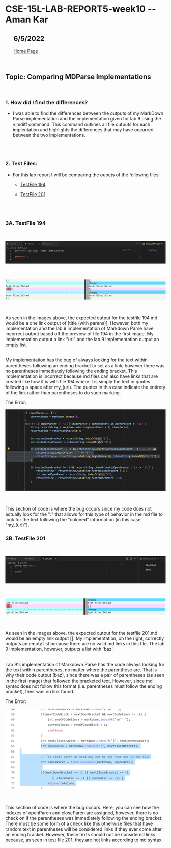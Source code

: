 # CSE-15L-LAB-REPORT5-week10 -- Aman Kar

## &emsp; 6/5/2022


&emsp; &nbsp; [Home Page](index.md)

<br>

## __Topic: Comparing MDParse Implementations__


<br>

### 1. How did I find the differences?

* I was able to find the differences between the outputs of my MarkDown Parse implementation and the implementation given for lab 9 using the vimdiff command. This command outlines all file outputs for each implentation and highlights the differences that may have occurred between the two implementations. 

<br>
<br>

### 2. Test Files:
* For this lab report I will be comparing the ouputs of the following files: <br>

   - [TestFile 194](https://github.com/nidhidhamnani/markdown-parser/blob/main/test-files/194.md) <br>

   - [TestFile 201](https://github.com/nidhidhamnani/markdown-parser/blob/main/test-files/201.md) <br>


<br>
<br>

### 3A. TestFile 194
<br>

![Image](testfile194.png)

<br>

![Image](vimdif194.png)

<br>

As seen in the images above, the expected output for the testfile 194.md would be a one link output of [title (with parens)]. However, both my implementation and the lab 9 implementation of Markdown Parse have incorrect output based off the preview of file 194 in the first image. My implementation output a link "url" and the lab 9 implementation output an empty list. 

<br>
My implementation has the bug of always looking for the text within parentheses following an ending bracket to set as a link, however there was no parentheses immediately following the ending bracket. This implementation is incorrect because md files can also have links that are created like how it is with file 194 where it is simply the text in quotes following a space after my_(url). The quotes in this case indicate the entirety of the link rather than parentheses to do such marking. 

<br>

The Error:
<br>

![Image](194fix.png)

<br>

This section of code is where the bug occurs since my code does not actually look for the ":" that allows for this type of behavior in the md file to look for the text following the "coloned" information (in this case "my_(url)"). 

### 3B. TestFile 201
<br>

![Image](testfile201.png)

<br>

![Image](vimdif201.png)

<br>

As seen in the images above, the expected output for the testfile 201.md would be an empty link output []. My implementation, on the right, correctly outputs an empty list because there are no valid md links in this file. The lab 9 implementation, however, outputs a list with 'baz'. 

<br>
Lab 9's implementation of Markdown Parse has the code always looking for the text within parentheses, no matter where the parenthese are. That is why their code output [baz], since there was a pair of parentheses (as seen in the first image) that followed the bracketed text. However, since md syntax does not follow this format (i.e. parentheses must follow the ending bracket), their was no link found.  

<br>

The Error:
<br>

![Image](201fix.png)

<br>

This section of code is where the bug occurs. Here,  you can see how the indexes of openParen and closeParen are assigned, however, there is no check on if the parentheses was immediately following the ending bracket. There must be some form of a check like this otherwise files that have random text in parentheses will be considered links if they ever come after an ending bracket. However, these texts should not be considered links because, as seen in test file 201, they are not links according to md syntax. 



